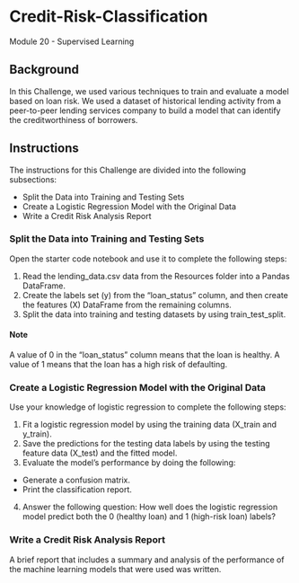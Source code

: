 # Credit-Risk-Classification
Module 20 - Supervised Learning


## Background
In this Challenge, we used various techniques to train and evaluate a model based on loan risk. We used a dataset of historical lending activity from a peer-to-peer lending services company to build a model that can identify the creditworthiness of borrowers.


## Instructions
The instructions for this Challenge are divided into the following subsections:
* Split the Data into Training and Testing Sets
* Create a Logistic Regression Model with the Original Data
* Write a Credit Risk Analysis Report


### Split the Data into Training and Testing Sets
Open the starter code notebook and use it to complete the following steps:
1. Read the lending_data.csv data from the Resources folder into a Pandas DataFrame.
2. Create the labels set (y) from the “loan_status” column, and then create the features (X) DataFrame from the remaining columns.
3. Split the data into training and testing datasets by using train_test_split.
#### Note
A value of 0 in the “loan_status” column means that the loan is healthy. A value of 1 means that the loan has a high risk of defaulting.


### Create a Logistic Regression Model with the Original Data
Use your knowledge of logistic regression to complete the following steps:
1. Fit a logistic regression model by using the training data (X_train and y_train).
2. Save the predictions for the testing data labels by using the testing feature data (X_test) and the fitted model.
3. Evaluate the model’s performance by doing the following:
  - Generate a confusion matrix.
  - Print the classification report.
4. Answer the following question: How well does the logistic regression model predict both the 0 (healthy loan) and 1 (high-risk loan) labels?

### Write a Credit Risk Analysis Report
A brief report that includes a summary and analysis of the performance of the machine learning models that were used was written.
